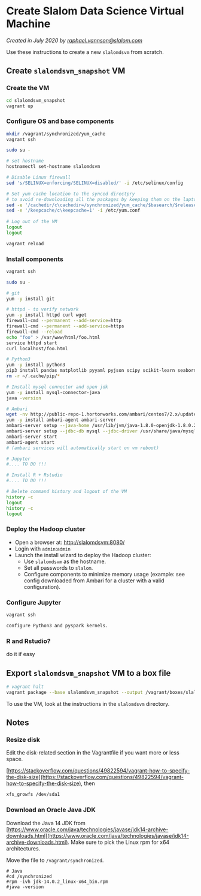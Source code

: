 # Create Slalom Data Science Virtual Machine

_Created in July 2020 by [raphael.vannson@slalom.com](mailto:raphael.vannson@slalom.com?subject=[Data%20Science%20VM])_

Use these instructions to create a new `slalomdsvm` from scratch.



## Create `slalomdsvm_snapshot` VM

### Create the VM

```bash
cd slalomdsvm_snapshot
vagrant up
```



### Configure OS and base components

```bash
mkdir /vagrant/synchronized/yum_cache
vagrant ssh
```

```bash
sudo su -

# set hostname
hostnamectl set-hostname slalomdsvm

# Disable Linux firewall
sed 's/SELINUX=enforcing/SELINUX=disabled/' -i /etc/selinux/config

# Set yum cache location to the synced directpry
# to avoid re-downloading all the packages by keeping them on the laptop
sed -e '/cachedir/c\cachedir=/synchronized/yum_cache/$basearch/$releasever' -i /etc/yum.conf
sed -e '/keepcache/c\keepcache=1' -i /etc/yum.conf
 
# Log out of the VM
logout
logout
```

```bash
vagrant reload
```


### Install components

```bash
vagrant ssh
```


```bash
sudo su -

# git
yum -y install git

# httpd - to verify network
yum -y install httpd curl wget
firewall-cmd --permanent --add-service=http
firewall-cmd --permanent --add-service=https
firewall-cmd --reload
echo "foo" > /var/www/html/foo.html
service httpd start
curl localhost/foo.html

# Python3
yum -y install python3
pip3 install pandas matplotlib pyyaml pyjson scipy scikit-learn seaborn
rm -r ~/.cache/pip/*

# Install mysql connector and open jdk
yum -y install mysql-connector-java
java -version

# Ambari
wget -nv http://public-repo-1.hortonworks.com/ambari/centos7/2.x/updates/2.7.4.0/ambari.repo -O /etc/yum.repos.d/ambari.repo
yum -y install ambari-agent ambari-server
ambari-server setup --java-home /usr/lib/jvm/java-1.8.0-openjdk-1.8.0.252.b09-2.el7_8.x86_64/jre --silent --verbose
ambari-server setup --jdbc-db mysql --jdbc-driver /usr/share/java/mysql-connector-java.jar
ambari-server start
ambari-agent start
# (ambari services will automatically start on vm reboot)

# Jupyter
#.... TO DO !!! 

# Install R + Rstudio
#.... TO DO !!! 

# Delete command history and logout of the VM
history -c
logout
history -c
logout
```



### Deploy the Hadoop cluster

 * Open a browser at: [http://slalomdsvm:8080/](http://slalomdsvm:8080/)
 * Login with `admin`:`admin`
 * Launch the install wizard to deploy the Hadoop cluster:
	 * Use `slalomdsvm` as the hostname.
	 * Set all passwords to `slalom`.
	 * Configure components to minimize memory usage (example: see config downloaded from Ambari for a cluster with a valid configuration).



### Configure Jupyter

```bash
vagrant ssh
```

```bash
configure Python3 and pyspark kernels.
```




### R and Rstudio?
do it if easy





## Export `slalomdsvm_snapshot` VM to a box file


```bash
# vagrant halt
vagrant package --base slalomdsvm_snapshot --output /vagrant/boxes/slalomdsbox.box
```

To use the VM, look at the instructions in the `slalomdsvm` directory.













## Notes
### Resize disk

Edit the disk-related section in the Vagrantfile if you want more or less space.

[https://stackoverflow.com/questions/49822594/vagrant-how-to-specify-the-disk-size](https://stackoverflow.com/questions/49822594/vagrant-how-to-specify-the-disk-size), then

```bash
xfs_growfs /dev/sda1
```

### Download an Oracle Java JDK 

Download the Java 14 JDK from [https://www.oracle.com/java/technologies/javase/jdk14-archive-downloads.html](https://www.oracle.com/java/technologies/javase/jdk14-archive-downloads.html). Make sure to pick the Linux rpm for x64 architectures. 

Move the file to  `/vagrant/synchronized`.

```
# Java
#cd /synchronized
#rpm -ivh jdk-14.0.2_linux-x64_bin.rpm
#java -version
```
